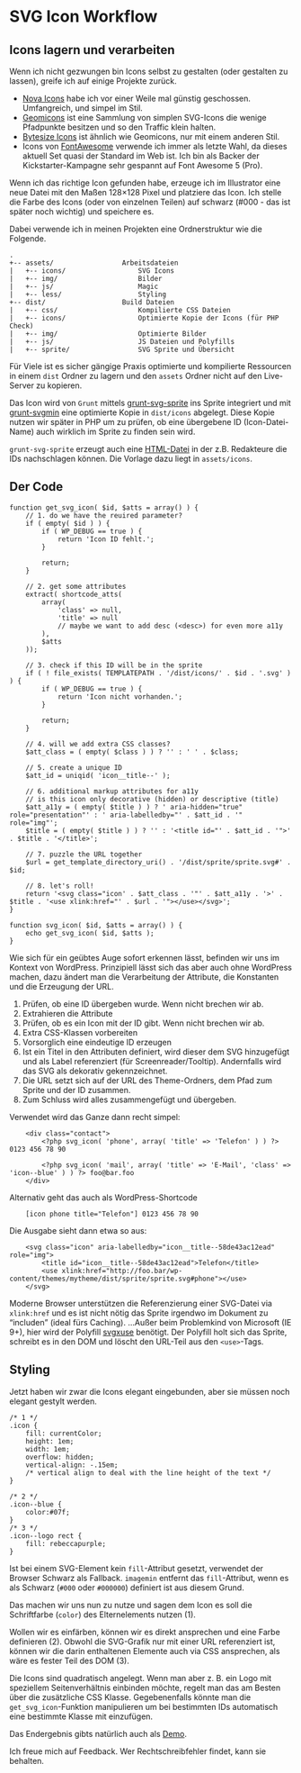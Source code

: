 # SVG Icon Workflow

## Icons lagern und verarbeiten
Wenn ich nicht gezwungen bin Icons selbst zu gestalten (oder gestalten zu lassen), greife ich auf einige Projekte zurück.

* [Nova Icons](http://www.webalys.com/nova/) habe ich vor einer Weile mal günstig geschossen. Umfangreich, und simpel im Stil.
* [Geomicons](https://github.com/jxnblk/geomicons-open) ist eine Sammlung von simplen SVG-Icons die wenige Pfadpunkte besitzen und so den Traffic klein halten.
* [Bytesize Icons](https://github.com/danklammer/bytesize-icons) ist ähnlich wie Geomicons, nur mit einem anderen Stil.
* Icons von [FontAwesome](https://github.com/FortAwesome/Font-Awesome) verwende ich immer als letzte Wahl, da dieses aktuell Set quasi der Standard im Web ist. Ich bin als Backer der Kickstarter-Kampagne sehr gespannt auf Font Awesome 5 (Pro).

Wenn ich das richtige Icon gefunden habe, erzeuge ich im Illustrator eine neue Datei mit den Maßen 128×128 Pixel und platziere das Icon. Ich stelle die Farbe des Icons (oder von einzelnen Teilen) auf schwarz (#000 - das ist später noch wichtig) und speichere es.

Dabei verwende ich in meinen Projekten eine Ordnerstruktur wie die Folgende.

````
.
+-- assets/                 Arbeitsdateien
|   +-- icons/                  SVG Icons
|   +-- img/                    Bilder
|   +-- js/                     Magic
|   +-- less/                   Styling
+-- dist/                   Build Dateien
|   +-- css/                    Kompilierte CSS Dateien
|   +-- icons/                  Optimierte Kopie der Icons (für PHP Check)
|   +-- img/                    Optimierte Bilder
|   +-- js/                     JS Dateien und Polyfills
|   +-- sprite/                 SVG Sprite und Übersicht
````

Für Viele ist es sicher gängige Praxis optimierte und kompilierte Ressourcen in einem ``dist`` Ordner zu lagern und den ``assets`` Ordner nicht auf den Live-Server zu kopieren.

Das Icon wird von ``Grunt`` mittels [grunt-svg-sprite](https://github.com/jkphl/grunt-svg-sprite) ins Sprite integriert und mit [grunt-svgmin](https://github.com/sindresorhus/grunt-svgmin) eine optimierte Kopie in ``dist/icons`` abgelegt. Diese Kopie nutzen wir später in PHP um zu prüfen, ob eine übergebene ID (Icon-Datei-Name) auch wirklich im Sprite zu finden sein wird.

``grunt-svg-sprite`` erzeugt auch eine [HTML-Datei](http://svg.sebastianlaube.de/dist/sprite/sprite.html) in der z.B. Redakteure die IDs nachschlagen können. Die Vorlage dazu liegt in ``assets/icons``.

## Der Code
````
function get_svg_icon( $id, $atts = array() ) {
    // 1. do we have the reuired parameter?
    if ( empty( $id ) ) {
        if ( WP_DEBUG == true ) {
            return 'Icon ID fehlt.';
        }

        return;
    }

    // 2. get some attributes
    extract( shortcode_atts(
        array(
            'class' => null,
            'title' => null
            // maybe we want to add desc (<desc>) for even more a11y
        ),
        $atts
    ));

    // 3. check if this ID will be in the sprite
    if ( ! file_exists( TEMPLATEPATH . '/dist/icons/' . $id . '.svg' ) ) {
        if ( WP_DEBUG == true ) {
            return 'Icon nicht vorhanden.';
        }

        return;
    }

    // 4. will we add extra CSS classes?
    $att_class = ( empty( $class ) ) ? '' : ' ' . $class;

    // 5. create a unique ID
    $att_id = uniqid( 'icon__title--' );

    // 6. additional markup attributes for a11y
    // is this icon only decorative (hidden) or descriptive (title)
    $att_a11y = ( empty( $title ) ) ? ' aria-hidden="true" role="presentation"' : ' aria-labelledby="' . $att_id . '" role="img"';
    $title = ( empty( $title ) ) ? '' : '<title id="' . $att_id . '">' . $title . '</title>';

    // 7. puzzle the URL together
    $url = get_template_directory_uri() . '/dist/sprite/sprite.svg#' . $id;

    // 8. let's roll!
    return '<svg class="icon' . $att_class . '"' . $att_a11y . '>' . $title . '<use xlink:href="' . $url . '"></use></svg>';
}

function svg_icon( $id, $atts = array() ) {
    echo get_svg_icon( $id, $atts );
}
````

Wie sich für ein geübtes Auge sofort erkennen lässt, befinden wir uns im Kontext von WordPress. Prinzipiell lässt sich das aber auch ohne WordPress machen, dazu ändert man die Verarbeitung der Attribute, die Konstanten und  die Erzeugung der URL.

1. Prüfen, ob eine ID übergeben wurde. Wenn nicht brechen wir ab.
2. Extrahieren die Attribute
3. Prüfen, ob es ein Icon mit der ID gibt. Wenn nicht brechen wir ab.
4. Extra CSS-Klassen vorbereiten
5. Vorsorglich eine eindeutige ID erzeugen
6. Ist ein Titel in den Attributen definiert, wird dieser dem SVG hinzugefügt und als Label referenziert (für Screenreader/Tooltip). Andernfalls wird das SVG als dekorativ gekennzeichnet.
7. Die URL setzt sich auf der URL des Theme-Ordners, dem Pfad zum Sprite und der ID zusammen.
8. Zum Schluss wird alles zusammengefügt und übergeben.

Verwendet wird das Ganze dann recht simpel:
````
    <div class="contact">
        <?php svg_icon( 'phone', array( 'title' => 'Telefon' ) ) ?> 0123 456 78 90

        <?php svg_icon( 'mail', array( 'title' => 'E-Mail', 'class' => 'icon--blue' ) ) ?> foo@bar.foo
    </div>

````

Alternativ geht das auch als WordPress-Shortcode
````
    [icon phone title="Telefon"] 0123 456 78 90
````

Die Ausgabe sieht dann etwa so aus:
````
    <svg class="icon" aria-labelledby="icon__title--58de43ac12ead" role="img">
        <title id="icon__title--58de43ac12ead">Telefon</title>
        <use xlink:href="http://foo.bar/wp-content/themes/mytheme/dist/sprite/sprite.svg#phone"></use>
    </svg>
````

Moderne Browser unterstützen die Referenzierung einer SVG-Datei via ``xlink:href`` und es ist nicht nötig das Sprite irgendwo im Dokument zu <q>includen</q> (ideal fürs Caching). …Außer beim Problemkind von Microsoft (IE 9+), hier wird der Polyfill [svgxuse](https://github.com/Keyamoon/svgxuse) benötigt. Der Polyfill holt sich das Sprite, schreibt es in den DOM und löscht den URL-Teil aus den ``<use>``-Tags.

## Styling
Jetzt haben wir zwar die Icons elegant eingebunden, aber sie müssen noch elegant gestylt werden.

````
/* 1 */
.icon {
    fill: currentColor;
    height: 1em;
    width: 1em;
    overflow: hidden;
    vertical-align: -.15em;
    /* vertical align to deal with the line height of the text */
}

/* 2 */
.icon--blue {
    color:#07f;
}
/* 3 */
.icon--logo rect {
    fill: rebeccapurple;
}
````

Ist bei einem SVG-Element kein ``fill``-Attribut gesetzt, verwendet der Browser Schwarz als Fallback. ``imagemin`` entfernt das ``fill``-Attribut, wenn es als Schwarz (``#000`` oder ``#000000``) definiert ist aus diesem Grund. 

Das machen wir uns nun zu nutze und sagen dem Icon es soll die Schriftfarbe (``color``) des Elternelements nutzen (1).

Wollen wir es einfärben, können wir es direkt ansprechen und eine Farbe definieren (2). Obwohl die SVG-Grafik nur mit einer URL referenziert ist, können wir die darin enthaltenen Elemente auch via CSS ansprechen, als wäre es fester Teil des DOM (3).

Die Icons sind quadratisch angelegt. Wenn man aber z. B. ein Logo mit speziellem Seitenverhältnis einbinden möchte, regelt man das am Besten über die zusätzliche CSS Klasse. Gegebenenfalls könnte man die ``get_svg_icon``-Funktion manipulieren um bei bestimmten IDs automatisch eine bestimmte Klasse mit einzufügen.

Das Endergebnis gibts natürlich auch als [Demo](http://svg.sebastianlaube.de).

Ich freue mich auf Feedback. Wer Rechtschreibfehler findet, kann sie behalten.